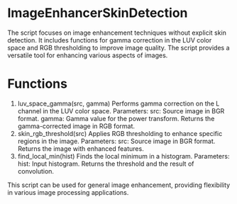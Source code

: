 # ImageEnhancerSkinDetection

The script focuses on image enhancement techniques without explicit skin detection. It includes functions for gamma correction in the LUV color space and RGB thresholding to improve image quality. The script provides a versatile tool for enhancing various aspects of images.

# Functions

1. luv_space_gamma(src, gamma)
Performs gamma correction on the L channel in the LUV color space.
Parameters:
src: Source image in BGR format.
gamma: Gamma value for the power transform.
Returns the gamma-corrected image in RGB format.
2. skin_rgb_threshold(src)
Applies RGB thresholding to enhance specific regions in the image.
Parameters:
src: Source image in BGR format.
Returns the image with enhanced features.
3. find_local_min(hist)
Finds the local minimum in a histogram.
Parameters:
hist: Input histogram.
Returns the threshold and the result of convolution.

This script can be used for general image enhancement, providing flexibility in various image processing applications.
